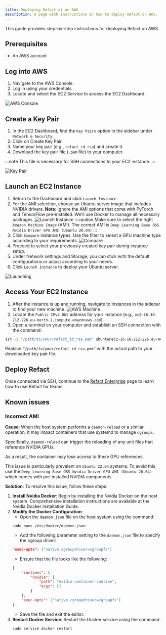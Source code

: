 ```yaml
---
title: Deploying Refact.ai on AWS
description: A page with instructions on how to deploy Refact on AWS.
---
```


This guide provides step-by-step instructions for deploying Refact on AWS.

## Prerequisites
- An AWS account

## Log into AWS
1. Navigate to the AWS Console.
2. Log in using your credentials.
3. Locate and select the EC2 Service to access the EC2 Dashboard.

![AWS Console](../../../../assets/aws_console.png)

## Create a Key Pair
1. In the EC2 Dashboard, find the `Key Pairs` option in the sidebar under `Network & Security`.
2. Click on Create Key Pair.
3. Name your key pair (e.g., `refact_id_rsa`) and create it.
4. Download the key pair file (`.pem` file) to your computer. 

:::note
This file is necessary for SSH connections to your EC2 instance.
:::

![Key Pair](../../../../assets/key_pair.png)

## Launch an EC2 Instance
1. Return to the Dashboard and click `Launch Instance`.
2. For the AMI selection, choose an Ubuntu server image that includes NVIDIA drivers. **Note**: Ignore the AMI options that come with PyTorch and TensorFlow pre-installed. We'll use Docker to manage all necessary packages. ![Launch Instance](../../../../assets/launch_instance.png)
    :::caution
    Make sure to select the right `Amazon Machine Image` (AMI). The correct AMI is
    `Deep Learning Base OSS Nvidia Driver GPU AMI (Ubuntu 20.04)`
    :::
3. Click `Compare` instance types. Use the filter to select a GPU machine type according to your requirements. ![Compare](../../../../assets/compare.png)
4. Proceed to select your previously created key pair during instance setup.
5. Under Network settings and Storage, you can stick with the default configurations or adjust according to your needs.
6. Click `Launch Instance` to deploy your Ubuntu server.

![Launching](../../../../assets/launching.png)

## Access Your EC2 Instance

1. After the instance is up and running, navigate to Instances in the sidebar to find your new machine. ![AWS Machine](../../../../assets/aws_machine.png)
2. Locate the `Public IPv4 DNS` address for your instance (e.g., `ec2-16-16-212-226.eu-north-1.compute.amazonaws.com`).
3. Open a terminal on your computer and establish an SSH connection with the command:

```bash
ssh -i "/path/to/your/refact_id_rsa.pem" ubuntu@ec2-16-16-212-226.eu-north-1.compute.amazonaws.com
```
Replace `"/path/to/your/refact_id_rsa.pem"` with the actual path to your downloaded key pair file.

## Deploy Refact

Once connected via SSH, continue to the [Refact Enterprise](https://docs.refact.ai/guides/enterprise/) page to learn how to use Refact for teams.

## Known issues

### Incorrect AMI

**Cause**: When the host system performs a `daemon-reload` or a similar operation, it may impact containers that use systemd to manage `cgroups`.

Specifically, `daemon-reload` can trigger the reloading of any unit files that reference NVIDIA GPUs. 

As a result, the container may lose access to these GPU references. 

This issue is particularly prevalent on `Ubuntu 22.04` systems. To avoid this, use the `Deep Learning Base OSS Nvidia Driver GPU AMI (Ubuntu 20.04)` which comes with pre-installed NVIDIA components.

**Solution**: To resolve this issue, follow these steps:

1. **Install Nvidia Docker**:
    Begin by installing the Nvidia Docker on the host system. Comprehensive installation instructions are available at the Nvidia Docker Installation Guide.
2. **Modify the Docker Configuration**:
    - Open the `daemon.json` file on the host system using the command:
    ```
    sudo nano /etc/docker/daemon.json
    ```
    - Add the following parameter setting to the `daemon.json` file to specify the cgroup driver:
    ```json
    "exec-opts": ["native.cgroupdriver=cgroupfs"]
    ```
    - Ensure that the file looks like the following:
    ```json
    {
        "runtimes": {
            "nvidia": {
                "path": "nvidia-container-runtime",
                "args": []
            }
        },
        "exec-opts": ["native.cgroupdriver=cgroupfs"]
    }
    ```
    - Save the file and exit the editor.
3. **Restart Docker Service**:
    Restart the Docker service using the command:
    ```
    sudo service docker restart    
    ```